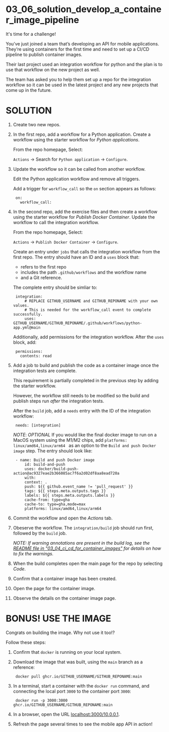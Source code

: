 # 03_06_solution_develop_a_container_image_pipeline
It's time for a challenge!

You’ve just joined a team that’s developing an API for mobile applications.  They’re using containers for the first time and need to set up a CI/CD pipeline to publish container images.

Their last project used an integration workflow for python and the plan is to use that workflow on the new project as well.

The team has asked you to help them set up a repo for the integration workflow so it can be used in the latest project and any new projects that come up in the future.

# SOLUTION
1. Create two new repos.
1. In the first repo, add a workflow for a Python application.  Create a workflow using the starter workflow for *Python applications*.

    From the repo homepage, Select:

    `Actions` -> Search for `Python application` -> `Configure`.

1. Update the workflow so it can be called from another workflow.

    Edit the Python application workflow and remove all triggers.

    Add a trigger for `workflow_call` so the `on` section appears as follows:

        on:
          workflow_call:

1. In the second repo, add the exercise files and then create a workflow using the starter workflow for *Publish Docker Container*.  Update the workflow to call the integration workflow.

    From the repo homepage, Select:

    `Actions` -> `Publish Docker Container` -> `Configure`.

    Create an entry under `jobs` that calls the integration workflow from the first repo.  The entry should have an ID and a `uses` block that:

    - refers to the first repo
    - includes the path `.github/workflows` and the workflow name
    - and a Git reference.

    The complete entry should be simliar to:

        integration:
            # REPLACE GITHUB_USERNAME and GITHUB_REPONAME with your own values.
            # This is needed for the workflow_call event to complete successfully.
            uses: GITHUB_USERNAME/GITHUB_REPONAME/.github/workflows/python-app.yml@main

    Additionally, add permissions for the integration workflow.  After the `uses` block, add:

        permissions:
          contents: read

1. Add a job to build and publish the code as a container image once the integration tests are complete.

    This requirement is partially completed in the previous step by adding the starter workflow.

    However, the workflow still needs to be modified so the build and publish steps run _after_ the integration tests.

    After the `build` job, add a `needs` entry with the ID of the integration workflow:

        needs: [integration]

    _NOTE_: *OPTIONAL* If you would like the final docker image to run on a MacOS system using the M1/M2 chips, add `platforms: linux/amd64,linux/arm64
` as an option to the `Build and push Docker image` step.  The entry should look like:

        - name: Build and push Docker image
            id: build-and-push
            uses: docker/build-push-action@ac9327eae2b366085ac7f6a2d02df8aa8ead720a
            with:
            context: .
            push: ${{ github.event_name != 'pull_request' }}
            tags: ${{ steps.meta.outputs.tags }}
            labels: ${{ steps.meta.outputs.labels }}
            cache-from: type=gha
            cache-to: type=gha,mode=max
            platforms: linux/amd64,linux/arm64

1. Commit the workflow and open the *Actions* tab.
1. Obeserve the workflow.  The `integration/build` job should run first, followed by the `build` job.

    _NOTE: If warning annotations are present in the build log, see the [README file in "03_04_ci_cd_for_container_images"](../03_04_ci_cd_for_container_images/README.md) for details on how to fix the warnings._

1. When the build completes open the main page for the repo by selecting *Code*.
1. Confirm that a container image has been created.
1. Open the page for the container image.
1. Observe the details on the container image page.

# BONUS!  USE THE IMAGE
Congrats on building the image.  Why not use it too!?

Follow these steps:
1. Confirm that `docker` is running on your local system.
1. Download the image that was built, using the `main` branch as a reference:

        docker pull ghcr.io/GITHUB_USERNAME/GITHUB_REPONAME:main

1. In a terminal, start a container with the `docker run` command, and connecting the local port `3000` to the container port `3000`:

        docker run -p 3000:3000 ghcr.io/GITHUB_USERNAME/GITHUB_REPONAME:main

1. In a browser, open the URL [localhost:3000/10.0.0.1](http://localhost:3000/10.0.0.1).
1. Refresh the page several times to see the mobile app API in action!
